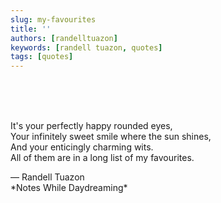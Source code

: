 ```yaml
---
slug: my-favourites
title: ''
authors: [randelltuazon]
keywords: [randell tuazon, quotes]
tags: [quotes]
---
```


<br/><br/><br/>

It's your perfectly happy rounded eyes,  
Your infinitely sweet smile where the sun shines,  
And your enticingly charming wits.  
All of them are in a long list of my favourites.  

<footer>
  — Randell Tuazon 
  <div class="text-xs mt-2 text-stone-500">*Notes While Daydreaming*</div>
</footer>
